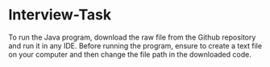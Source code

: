 # Interview-Task

To run the Java program, download the raw file from the Github repository and run it in any IDE.  Before running the program, ensure to create a text file on your computer and then change the file path in the downloaded code.
